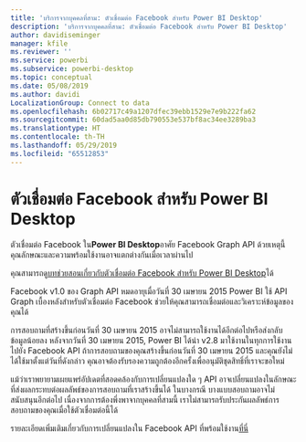 ```yaml
---
title: 'บริการจากบุคคลที่สาม: ตัวเชื่อมต่อ Facebook สำหรับ Power BI Desktop'
description: 'บริการจากบุคคลที่สาม: ตัวเชื่อมต่อ Facebook สำหรับ Power BI Desktop'
author: davidiseminger
manager: kfile
ms.reviewer: ''
ms.service: powerbi
ms.subservice: powerbi-desktop
ms.topic: conceptual
ms.date: 05/08/2019
ms.author: davidi
LocalizationGroup: Connect to data
ms.openlocfilehash: 6b02717c49a1207dfec39ebb1529e7e9b222fa62
ms.sourcegitcommit: 60dad5aa0d85db790553e537bf8ac34ee3289ba3
ms.translationtype: HT
ms.contentlocale: th-TH
ms.lasthandoff: 05/29/2019
ms.locfileid: "65512853"
---
```

# <a name="facebook-connector-for-power-bi-desktop"></a>ตัวเชื่อมต่อ Facebook สำหรับ Power BI Desktop
ตัวเชื่อมต่อ Facebook ใน**Power BI Desktop**อาศัย Facebook Graph API ด้วยเหตุนี้ คุณลักษณะและความพร้อมใช้งานอาจแตกต่างกันเมื่อเวลาผ่านไป

คุณสามารถดู[บทช่วยสอนเกี่ยวกับตัวเชื่อมต่อ Facebook สำหรับ Power BI Desktop](desktop-tutorial-facebook-analytics.md)ได้

Facebook v1.0 ของ Graph API หมดอายุเมื่อวันที่ 30 เมษายน 2015 Power BI ใช้ API Graph เบื้องหลังสำหรับตัวเชื่อมต่อ Facebook ช่วยให้คุณสามารถเชื่อมต่อและวิเคราะห์ข้อมูลของคุณได้

การสอบถามที่สร้างขึ้นก่อนวันที่ 30 เมษายน 2015 อาจไม่สามารถใช้งานได้อีกต่อไปหรือส่งกลับข้อมูลน้อยลง หลังจากวันที่ 30 เมษายน 2015, Power BI ได้นำ v2.8 มาใช้งานในทุกการใช้งานไปยัง Facebook API ถ้าการสอบถามของคุณสร้างขึ้นก่อนวันที่ 30 เมษายน 2015 และคุณยังไม่ได้ใช้มาตั้งแต่วันที่ดังกล่าว คุณอาจต้องรับรองความถูกต้องอีกครั้งเพื่ออนุมัติชุดสิทธิ์ที่เราจะขอใหม่

แม้ว่าเราพยายามเผยแพร่อัปเดตที่สอดคล้องกับการเปลี่ยนแปลงใด ๆ API อาจเปลี่ยนแปลงในลักษณะที่ส่งผลกระทบต่อผลลัพธ์ของการสอบถามที่เราสร้างขึ้นได้ ในบางกรณี บางแบบสอบถามอาจไม่สนับสนุนอีกต่อไป เนื่องจากการต้องพึ่งพาจากบุคคลที่สามนี้ เราไม่สามารถรับประกันผลลัพธ์การสอบถามของคุณเมื่อใช้ตัวเชื่อมต่อนี้ได้

รายละเอียดเพิ่มเติมเกี่ยวกับการเปลี่ยนแปลงใน Facebook API ที่พร้อมใช้งาน[ที่นี่](https://developers.facebook.com/docs/apps/changelog#v2_0)

